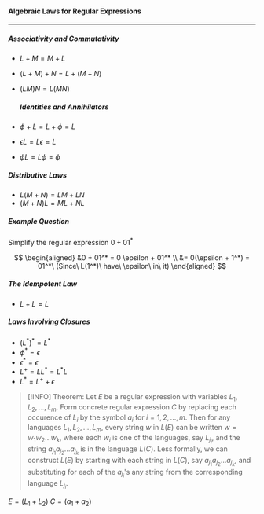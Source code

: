 ####  Algebraic Laws for Regular Expressions
---
##### Associativity and Commutativity
- $L + M = M + L$
- $(L + M) + N = L + (M + N)$
- $(LM)N = L(MN)$

  ##### Identities and Annihilators
- $\phi + L = L + \phi = L$
- $\epsilon L = L \epsilon = L$
- $\phi L = L\phi = \phi$

##### Distributive Laws
-  $L(M + N) = LM + LN$
- $(M + N)L = ML + NL$

##### Example Question
Simplify the regular expression $0 + 01^*$

$$
\begin{aligned}
&0 + 01^* = 0 \epsilon + 01^* \\
&= 0(\epsilon + 1^*) = 01^*\ (Since\ L(1^*)\ have\ \epsilon\ in\ it)
\end{aligned}
$$
##### The Idempotent Law
- $L + L = L$

##### Laws Involving Closures
- $(L^*)^* = L^*$
- $\phi^* = \epsilon$
- $\epsilon^* = \epsilon$
- $L^+ = LL^* = L^*L$
- $L^* = L^+ + \epsilon$

>[!INFO]
Theorem: Let $E$ be a regular expression with variables $L_1, L_2, ... , L_m.$ Form concrete regular expression $C$ by replacing each occurence of $L_i$ by the symbol $a_i$ for $i = 1,2, ..., m$. Then for any languages $L_1, L_2, ..., L_m$, every string $w$ in $L(E)$ can be written $w = w_1w_2...w_k$, where each $w_i$ is one of the languages, say $L_{j_i}$, and the string $a_{j_1}a_{j_2}...a_{j_k}$ is in the language $L(C)$.  Less formally, we can construct $L(E)$ by starting with each string in $L(C)$, say $a_{j_1}a_{j_2}...a_{j_k}$, and substituting for each of the $a_{j_i}$'s any string from the corresponding language $L_{j_i}.$

$E = (L_1 +L_2)$ 
$C = (a_1 + a_2)$




